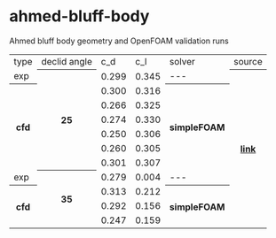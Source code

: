 # ahmed-bluff-body
Ahmed bluff body geometry and OpenFOAM validation runs


<table style="width:100%">
  <tr>
    <td>type</td>
    <td>declid angle</td>
    <td>c_d</td>
    <td>c_l</td>
    <td>solver</td>
    <td>source</td>
  </tr>
  <tr>
    <td>exp</td>
    <th rowspan="7">25</th>
    <td>0.299</td>
    <td>0.345</td>
    <td>---</td>
    <th rowspan="11"><a href="https://online.tugraz.at/tug_online/voe_main2.getVollText?pDocumentNr=81599">link</a></th>
  </tr>
  <tr>
    <th rowspan="6">cfd</th>
    <td>0.300</td>
    <td>0.316</td>
    <th rowspan="6">simpleFOAM</th>
  </tr>
  <tr>
    <td>0.266</td>
    <td>0.325</td>
  </tr>
  <tr>
    <td>0.274</td>
    <td>0.330</td>
  </tr>
  <tr>
    <td>0.250</td>
    <td>0.306</td>
  </tr>
  <tr>
    <td>0.260</td>
    <td>0.305</td>
  </tr>
  <tr>
    <td>0.301</td>
    <td>0.307</td>
  </tr>
  <tr>
    <td>exp</td>
    <th rowspan="4">35</td>
    <td>0.279</td>
    <td>0.004</td>
    <td>---</td>
  <tr>
    <th rowspan="3">cfd</th>
    <td>0.313</td>
    <td>0.212</td>
    <th rowspan="3">simpleFOAM</th>
  </tr>
  <tr>
    <td>0.292</td>
    <td>0.156</td>
  </tr>
  <tr>
    <td>0.247</td>
    <td>0.159</td>
  </tr>
</table>
